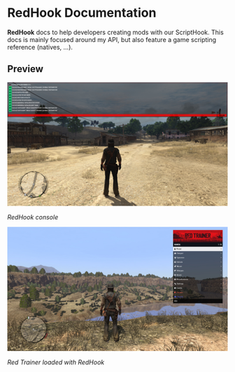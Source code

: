 # RedHook Documentation

**RedHook** docs to help developers creating mods with our ScriptHook. This docs is mainly focused around my API, but also feature a game scripting reference (natives, ...).

## Preview

![RedHook Console](https://raw.githubusercontent.com/Red-Mods/RedHook-Docs/main/assets/red_hook_console.jpg)

*RedHook console*

![Red Trainer](https://raw.githubusercontent.com/Red-Mods/RedHook-Docs/main/assets/red_trainer.jpg)

*Red Trainer loaded with RedHook*
